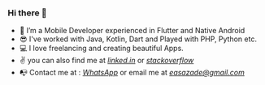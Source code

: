 ### Hi there 👋

<!-- -  <img src="https://github.com/easazade/easazade/blob/master/vault-boy.png" width="200" > -->

- 📱 I’m a Mobile Developer experienced in Flutter and Native Android
- 😎 I've worked with Java, Kotlin, Dart and Played with PHP, Python etc.
- 💻 I love freelancing and creating beautiful Apps.
- ✌  you can also find me at [*linked.in*](https://www.linkedin.com/in/easazade/) or [*stackoverflow*](https://stackoverflow.com/users/6748763/easazade)
- 📭 Contact me at : [*WhatsApp*](https://wa.me/989117158746) or email me at *easazade@gmail.com*

